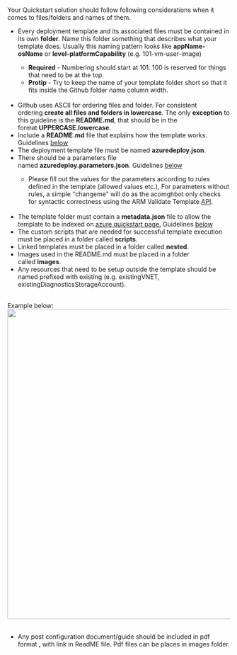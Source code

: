 <br>
<p>Your  Quickstart solution should follow following considerations when it comes to  files/folders and names of them.</p>
<ul>
  <li>Every deployment template  and its associated files must be contained in its own&nbsp;<strong>folder</strong>. Name this folder something that describes  what your template does. Usually this naming pattern looks like&nbsp;<strong>appName-osName</strong>&nbsp;or&nbsp;<strong>level-platformCapability</strong>&nbsp;(e.g. 101-vm-user-image) </li>
  <ul>
    <li><strong>Required</strong>&nbsp;-  Numbering should start at 101. 100 is reserved for things that need to be at  the top.</li>
    <li><strong>Protip</strong>&nbsp;- Try to keep the name of your template folder short so  that it fits inside the Github folder name column width.</li>
  </ul>
  <br><li>Github uses ASCII for  ordering files and folder. For consistent ordering&nbsp;<strong>create all files  and folders in lowercase</strong>. The only&nbsp;<strong>exception</strong>&nbsp;to this guideline is the&nbsp;<strong>README.md</strong>, that should be in the format&nbsp;<strong>UPPERCASE.lowercase</strong>.</li>
  <li>Include a&nbsp;<strong>README.md</strong>&nbsp;file  that explains how the template works. Guidelines <a href="./6d.html">below</a> </li>
  <li>The deployment template file must be named&nbsp;<strong>azuredeploy.json</strong>.</li>
  <li>There should be a parameters  file named&nbsp;<strong>azuredeploy.parameters.json</strong>.  Guidelines <a href="./6f.html">below</a> </li>
  <ul>
    <li>Please fill out the values for the parameters  according to rules defined in the template (allowed values etc.), For  parameters without rules, a simple &quot;changeme&quot; will do as the  acomghbot only checks for syntactic correctness using the ARM Validate Template&nbsp;<a href="https://msdn.microsoft.com/en-us/library/azure/dn790547.aspx">API</a>.</li>
  </ul>
  <br><li>The template folder must  contain a&nbsp;<strong>metadata.json</strong>&nbsp;file to allow the template to be  indexed on&nbsp;<a href="https://azure.microsoft.com/en-us/resources/templates/">azure  quickstart page.</a> Guidelines <a href="./6e.html">below</a> </li>
  <li>The custom scripts that are  needed for successful template execution must be placed in a folder called <strong>scripts</strong>.</li>
  <li>Linked templates must be  placed in a folder called <strong>nested</strong>.</li>
  <li>Images used in the README.md must be placed  in a folder called&nbsp;<strong>images</strong>.</li>
  <li>Any resources that need to be setup outside  the template should be named prefixed with existing (e.g. existingVNET,  existingDiagnosticsStorageAccount).</li>
</ul>
<br>Example  below:
<center><img src="Images/Images/3.png" width="700"/></center>
<ul>
<br><li>Any post configuration document/guide should be included in pdf format , with link in ReadME file. Pdf files can be places in images folder.</li>
</ul>
